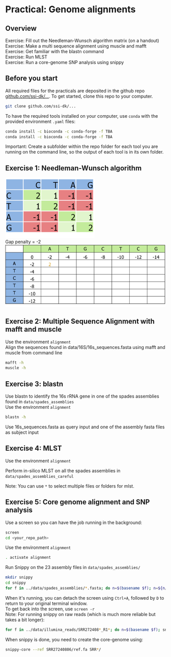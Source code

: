 # Practical: Genome alignments
## Overview 
Exercise: Fill out the Needleman-Wunsch algorithm matrix (on a handout)  
Exercise: Make a multi sequence alignment using muscle and mafft
Exercise: Get familiar with the blastn command  
Exercise: Run MLST  
Exercise: Run a core-genome SNP analysis using snippy

## Before you start
All required files for the practicals are deposited in the github repo [github.com/ssi-dk/...](github.com/ssi-dk/...). To get started, clone this repo to your computer.  
```sh
git clone github.com/ssi-dk/...
```
To have the required tools installed on your computer, use `conda` with the provided environment `.yaml` files:
```sh
conda install -c bioconda -c conda-forge -f TBA
conda install -c bioconda -c conda-forge -f TBA
```
Important: Create a subfolder within the repo folder for each tool you are running on the command line, so the output of each tool is in its own folder. 

## Exercise 1: Needleman-Wunsch algorithm
![Needelmann-Wunsch substitution matrix](./imgs/NWsubst_model.png)  
Gap penalty = -2
![Needelmann-Wunsch exercise](./imgs/NWexercise.png)  

## Exercise 2: Multiple Sequence Alignment with mafft and muscle
Use the environment `alignment`  
Align the sequences found in data/16S/16s_sequences.fasta using mafft and muscle from command line
```sh
mafft -h
muscle -h
```

## Exercise 3: blastn
Use blastn to identify the 16s rRNA gene in one of the spades assemblies found in `data/spades_assemblies`  
Use the environment `alignment`  
```sh
blastn -h
```
Use 16s_sequences.fasta as query input and one of the assembly fasta files as subject input

## Exercise 4: MLST

Use the environment `alignment`  

Perform in-silico MLST on all the spades assemblies in `data/spades_assemblies_careful`

Note: You can use `*` to select multiple files or folders for mlst.

## Exercise 5: Core genome alignment and SNP analysis

Use a screen so you can have the job running in the background: 
```sh
screen
cd <your_repo_path>
```

Use the environment `alignment`  
```sh
. activate alignment
```

Run Snippy on the 23 assembly files in `data/spades_assemblies/`

```sh
mkdir snippy
cd snippy
for f in ../data/spades_assemblies/*.fasta; do n=$(basename $f); n=${n/.fasta}; snippy --outdir $n --ctgs ${f}/contigs.fasta --reference  ../data/spades_assemblies/SRR27240806.fasta; done
```
When it's running, you can detach the screen using `Ctrl+A`, followed by `D` to return to your original terminal window.  
To get back into the screen, use `screen -r`  
Note: For running snippy on raw reads (which is much more reliable but takes a bit longer):  
```sh
for f in ../data/illumina_reads/SRR272408*_R1*; do n=$(basename $f); snippy --outdir ${n/_R1*} --R1 $(dirname ${f})/${n} --R2 $(dirname ${f})/${n/_R1*}_R2.fastq.gz --reference ../data/spades_assemblies/SRR27240806.fasta; done
```
When snippy is done, you need to create the core-genome using:  
```sh
snippy-core --ref SRR27240806/ref.fa SRR*/
```



